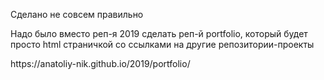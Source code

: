 <p>Сделано не совсем правильно</p>
<p>Надо было вместо реп-я 2019 сделать реп-й portfolio, который будет просто html страничкой со ссылками на другие репозитории-проекты</p>
<p>https://anatoliy-nik.github.io/2019/portfolio/</p>
